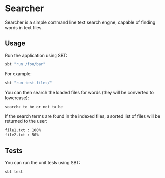 # Searcher

Searcher is a simple ​command​ ​line​ ​text​ ​search​ ​engine, capable of finding words in text files.

## Usage

Run the application using SBT:

```bash
sbt "run /foo/bar"
```

For example:

```bash
sbt "run test-files/"
```

You can then search the loaded files for words (they will be converted to lowercase):

```bash
search> to be or not to be
```

If the search terms are found in the indexed files, a sorted list of files will be returned to the user:

```bash
file1.txt​ ​:​ ​100%
file2.txt : 50%
```

## Tests

You can run the unit tests using SBT:

```bash
sbt test
```
